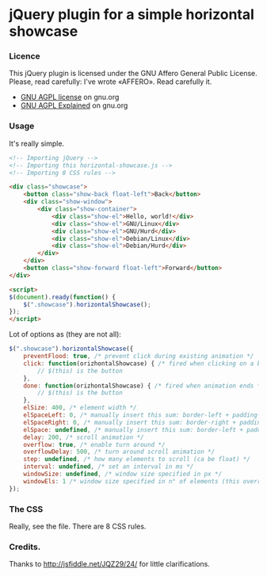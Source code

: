 jQuery plugin for a simple horizontal showcase
==============================================

### Licence
This jQuery plugin is licensed under the GNU Affero General Public License.
Please, read carefully: I've wrote «AFFERO». Read carefully it.
 * [GNU AGPL license](http://www.gnu.org/licenses/agpl-3.0.html) on gnu.org
 * [GNU AGPL Explained](http://www.gnu.org/licenses/why-affero-gpl.en.html) on gnu.org

### Usage
It's really simple.
```html
<!-- Importing jQuery -->
<!-- Importing this horizontal-showcase.js -->
<!-- Importing 8 CSS rules -->

<div class="showcase">
	<button class="show-back float-left">Back</button>
	<div class="show-window">
		<div class="show-container">
			<div class="show-el">Hello, world!</div>
			<div class="show-el">GNU/Linux</div>
			<div class="show-el">GNU/Hurd</div>
			<div class="show-el">Debian/Linux</div>
			<div class="show-el">Debian/Hurd</div>
		</div>
	</div>
	<button class="show-forward float-left">Forward</button>
</div>

<script>
$(document).ready(function() {
	$(".showcase").horizontalShowcase();
});
</script>
```

Lot of options as (they are not all):
```javascript
$(".showcase").horizontalShowcase({
	preventFlood: true, /* prevent click during existing animation */
	click: function(orizhontalShowcase) { /* fired when clicking on a button */
	    // $(this) is the button
	},
	done: function(orizhontalShowcase) { /* fired when animation ends */
	    // $(this) is the button
	},
	elSize: 400, /* element width */
	elSpaceLeft: 0, /* manually insert this sum: border-left + padding-left */
	elSpaceRight: 0, /* manually insert this sum: border-right + padding-right */
	elSpace: undefined, /* manually insert this sum: border-left + padding-left + border-right + padding-right (this override the above options) */
	delay: 200, /* scroll animation */
	overflow: true, /* enable turn around */
	overflowDelay: 500, /* turn around scroll animation */
	step: undefined, /* how many elements to scroll (ca be float) */
	interval: undefined, /* set an interval in ms */
	windowSize: undefined, /* window size specified in px */
	windowEls: 1 /* window size specified in n° of elements (this override the above option) */
});
```

### The CSS
Really, see the file. There are 8 CSS rules.

### Credits.
Thanks to http://jsfiddle.net/JQZ29/24/ for little clarifications.
